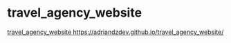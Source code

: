 # travel_agency_website
[travel_agency_website
](https://adriandzdev.github.io/travel_agency_website/)https://adriandzdev.github.io/travel_agency_website/
